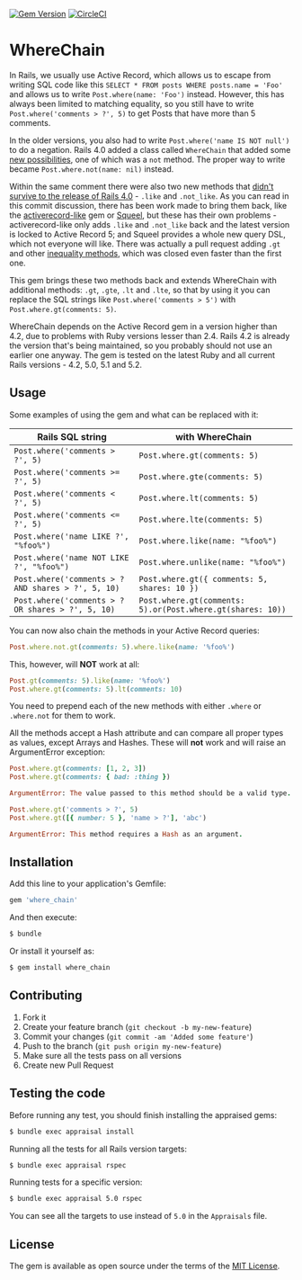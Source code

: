 [![Gem Version](https://badge.fury.io/rb/where_chain.svg)](https://badge.fury.io/rb/where_chain) [![CircleCI](https://circleci.com/gh/marcinruszkiewicz/where_chain.svg?style=shield)](https://circleci.com/gh/marcinruszkiewicz/where_chain)

# WhereChain

In Rails, we usually use Active Record, which allows us to escape from writing SQL code like this `SELECT * FROM posts WHERE posts.name = 'Foo'` and allows us to write `Post.where(name: 'Foo')` instead. However, this has always been limited to matching equality, so you still have to write `Post.where('comments > ?', 5)` to get Posts that have more than 5 comments.

In the older versions, you also had to write `Post.where('name IS NOT null')` to do a negation. Rails 4.0 added a class called `WhereChain` that added some [new possibilities](https://github.com/rails/rails/commit/de75af7acc5c05c708443de40e78965925165217), one of which was a `not` method. The proper way to write  became `Post.where.not(name: nil)` instead.

Within the same comment there were also two new methods that [didn't survive to the release of Rails 4.0](https://github.com/rails/rails/commit/8d02afeaee8993bd0fde69687fdd9bf30921e805) - `.like` and `.not_like`. As you can read in this commit discussion, there has been work made to bring them back, like the [activerecord-like](https://github.com/ReneB/activerecord-like) gem or [Squeel](https://github.com/activerecord-hackery/squeel), but these has their own problems - activerecord-like only adds `.like` and `.not_like` back and the latest version is locked to Active Record 5; and Squeel provides a whole new query DSL, which not everyone will like. There was actually a pull request adding `.gt` and other [inequality methods](https://github.com/rails/rails/pull/8453), which was closed even faster than the first one.

This gem brings these two methods back and extends WhereChain with additional methods: `.gt`, `.gte`, `.lt` and `.lte`, so that by using it you can replace the SQL strings like `Post.where('comments > 5')` with `Post.where.gt(comments: 5)`.

WhereChain depends on the Active Record gem in a version higher than 4.2, due to problems with Ruby versions lesser than 2.4. Rails 4.2 is already the version that's being maintained, so you probably should not use an earlier one anyway. The gem is tested on the latest Ruby and all current Rails versions - 4.2, 5.0, 5.1 and 5.2.

## Usage

Some examples of using the gem and what can be replaced with it:

| Rails SQL string | with WhereChain |
|------------|-----------------|
|`Post.where('comments > ?', 5)` | `Post.where.gt(comments: 5)` |
|`Post.where('comments >= ?', 5)` | `Post.where.gte(comments: 5)` |
|`Post.where('comments < ?', 5)` | `Post.where.lt(comments: 5)` |
|`Post.where('comments <= ?', 5)` | `Post.where.lte(comments: 5)` |
|`Post.where('name LIKE ?', "%foo%")` | `Post.where.like(name: "%foo%")` |
|`Post.where('name NOT LIKE ?', "%foo%")` | `Post.where.unlike(name: "%foo%")` |
|`Post.where('comments > ? AND shares > ?', 5, 10)` | `Post.where.gt({ comments: 5, shares: 10 })` |
|`Post.where('comments > ? OR shares > ?', 5, 10)` | `Post.where.gt(comments: 5).or(Post.where.gt(shares: 10))` |

You can now also chain the methods in your Active Record queries:

```ruby
Post.where.not.gt(comments: 5).where.like(name: '%foo%')
```

This, however, will **NOT** work at all:

```ruby
Post.gt(comments: 5).like(name: '%foo%')
Post.where.gt(comments: 5).lt(comments: 10)
```

You need to prepend each of the new methods with either `.where` or `.where.not` for them to work.

All the methods accept a Hash attribute and can compare all proper types as values, except Arrays and Hashes. These will **not** work and will raise an ArgumentError exception:

```ruby
Post.where.gt(comments: [1, 2, 3])
Post.where.gt(comments: { bad: :thing })

ArgumentError: The value passed to this method should be a valid type.

Post.where.gt('comments > ?', 5)
Post.where.gt([{ number: 5 }, 'name > ?'], 'abc')

ArgumentError: This method requires a Hash as an argument.
```

## Installation
Add this line to your application's Gemfile:

```ruby
gem 'where_chain'
```

And then execute:
```bash
$ bundle
```

Or install it yourself as:
```bash
$ gem install where_chain
```

## Contributing

1. Fork it
2. Create your feature branch (`git checkout -b my-new-feature`)
3. Commit your changes (`git commit -am 'Added some feature'`)
4. Push to the branch (`git push origin my-new-feature`)
5. Make sure all the tests pass on all versions
6. Create new Pull Request

## Testing the code

Before running any test, you should finish installing the appraised gems:

```bash
$ bundle exec appraisal install
```

Running all the tests for all Rails version targets:

```bash
$ bundle exec appraisal rspec
```

Running tests for a specific version:

```bash
$ bundle exec appraisal 5.0 rspec
```

You can see all the targets to use instead of `5.0` in the `Appraisals` file.

## License
The gem is available as open source under the terms of the [MIT License](http://opensource.org/licenses/MIT).
